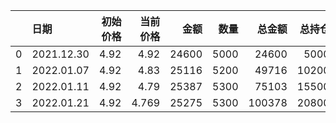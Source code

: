 |    | 日期         |   初始价格 |   当前价格 |    金额 |   数量 |    总金额 |   总持仓 |     总市值 |   盈亏比例 |
|---:|:-----------|-------:|-------:|------:|-----:|-------:|------:|--------:|-------:|
|  0 | 2021.12.30 |   4.92 |  4.92  | 24600 | 5000 |  24600 |  5000 | 24600   |   0    |
|  1 | 2022.01.07 |   4.92 |  4.83  | 25116 | 5200 |  49716 | 10200 | 49266   |  -0.91 |
|  2 | 2022.01.11 |   4.92 |  4.79  | 25387 | 5300 |  75103 | 15500 | 74245   |  -1.14 |
|  3 | 2022.01.21 |   4.92 |  4.769 | 25275 | 5300 | 100378 | 20800 | 99195.2 |  -1.18 |